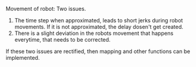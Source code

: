 Movement of robot:
Two issues.
1) The time step when approximated, leads to short jerks during robot movements.
   If it is not approximated, the delay dosen't get created.
2) There is a slight deviation in the robots movement that happens everytime, that needs to be corrected.

If these two issues are rectified, then mapping and other functions can be implemented.

